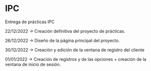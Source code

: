 # IPC
 Entrega de prácticas IPC

 22/12/2022 -> Creación definitiva del proyecto de prácticas.

26/12/2022 -> Diseño de la página principal del proyecto.

30/12/2022 -> Creación y edición de la ventana de registro del cliente 

01/01/2022 -> Creación de registros y de las opciones + creación de la ventana de inicio de sesión.

